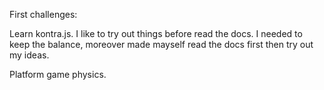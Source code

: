 First challenges:

Learn kontra.js. I like to try out things before read the docs. I needed to keep the balance, moreover made mayself read the docs first then try out my ideas.

Platform game physics. 